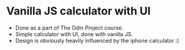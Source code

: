 # Vanilla JS calculator with UI

- Done as a part of The Odin Project course.
- Simple calculator with UI, done with vanilla JS.
- Design is obviously heavily influenced by the iphone calculator :)